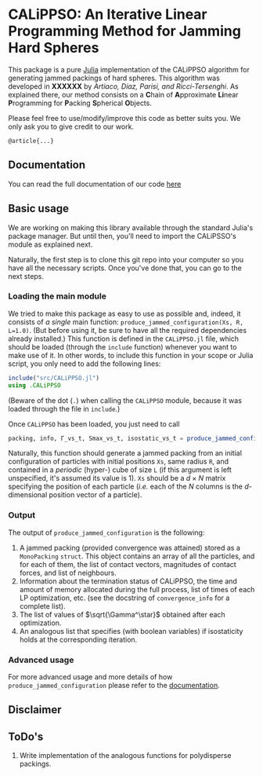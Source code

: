 # CALiPPSO: An Iterative Linear Programming Method for Jamming Hard Spheres

This package is a pure [Julia](https://julialang.org/) implementation of the CALiPPSO algorithm for generating jammed packings of hard spheres. This algorithm was developed in **XXXXXX** by *Artiaco, Díaz, Parisi, and Ricci-Tersenghi*. As explained there, our method consists on a **C**hain of **A**pproximate **Li**near **P**rogramming for **P**acking **S**pherical **O**bjects.

Please feel free to use/modify/improve this code as better suits you. We only ask you to give credit to our work.

```
@article{...}
```

## Documentation

You can read the full documentation of our code [here](XXXXXXXXXXXXXXX)


## Basic usage

We are working on making this library available through the standard Julia's package manager. But until then, you'll need to import the CALiPSSO's module as explained next.

Naturally, the first step is to clone this git repo into your computer so you have all the necessary scripts. Once you've done that, you can go to the next steps.

### Loading the main module

We tried to make this package as easy to use as possible and, indeed, it consists of *a single* main function: `produce_jammed_configuration(Xs, R, L=1.0)`. (But before using it, be sure to have all the required dependencies already installed.) This function is defined in the `CALiPPSO.jl` file, which should be loaded (through the `include` function) whenever you want to make use of it. In other words, to include this function in your scope or Julia script, you only need to add the following lines:

```julia
include("src/CALiPPSO.jl")
using .CALiPPSO  
```
(Beware of the dot (`.`) when calling the `CALiPPSO` module, because it was loaded through the file in `include`.) 

Once `CALiPPSO` has been loaded, you just need to call
```julia
packing, info, Γ_vs_t, Smax_vs_t, isostatic_vs_t = produce_jammed_configuration(Xs, R, L)
```
Naturally, this function should generate a jammed packing from an initial configuration of particles with initial positions `Xs`, same radius `R`, and contained in a *periodic* (hyper-) cube of size `L` (if this argument is left unspecified, it's assumed its value is 1). `Xs` should be a $d\times N$ matrix specifying the position of each particle (*i.e.* each of the $N$ columns is the $d$-dimensional position vector of a particle).


### Output

The output of `produce_jammed_configuration` is the following:
1. A jammed packing (provided convergence was attained) stored as a `MonoPacking` `struct`. This object contains an array of all the particles, and for each of them, the list of contact vectors, magnitudes of contact forces, and list of neighbours.
2. Information about the termination status of CALiPPSO, the time and amount of memory allocated during the full process, list of times of each LP optimization, etc. (see the docstring of `convergence_info` for a complete list).
3. The list of values of $\sqrt{\Gamma^\star}$ obtained after each optimization.
4. An analogous list that specifies (with boolean variables) if isostaticity holds at the corresponding iteration.


### Advanced usage

For more advanced usage and more details of how `produce_jammed_configuration` please refer to the [documentation](XXXXXX).

## Disclaimer

## ToDo's

1. Write implementation of the analogous functions for polydisperse packings.












